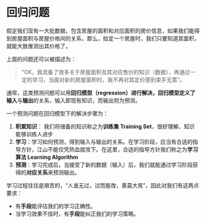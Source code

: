 回归问题
===========

假定我们现有一大批数据，包含房屋的面积和对应面积的房价信息，如果我们能得到房屋面积与房屋价格间的关系，那么，给定一个房屋时，我们只要知道其面积，就能大致推测出其价格了。

上面的问题还可以被描述为：

> “OK，我具备了很多关于房屋面积及其对应售价的知识（数据），再通过一定的学习，当面对新的房屋面积时，我不再对其定价感到束手无策”。

通常，这类预测问题可以用**回归模型（regression）**进行解决，回归模型定义了**输入**与**输出**的关系，输入即现有知识，而输出则为预测。

一个预测问题在回归模型下的解决步骤为：

1. **积累知识**： 我们将储备的知识称之为**训练集 Training Set**，很好理解，知识能够训练人进步
2. **学习**：学习如何预测，得到输入与输出的关系。在学习阶段，应当有合适的指导方针，江山不能仅凭热血就攻下。在这里，合适的指导方针我们称之为**学习算法 Learning Algorithm**
3. **预测**：学习完成后，当接受了新的数据（输入）后，我们就能通过学习阶段获得的**对应关系**来预测输出。

学习过程往往是艰苦的，“人谁无过，过而能改，善莫大焉”，因此对我们有这两点要求：
- 有**手段**能评估我们的学习正确性。
- 当学习效果不佳时，有**手段**能纠正我们的学习策略。
